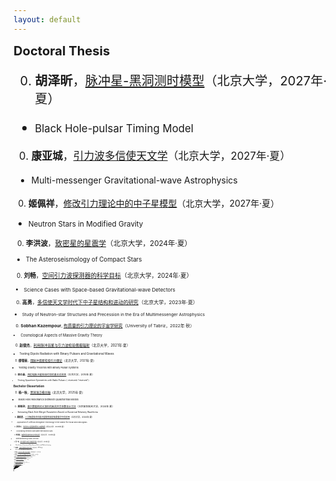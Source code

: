 ```yaml
---
layout: default
---
```


<style>
table {
  font-family: arial, sans-serif;
  border-collapse: collapse;
  width: 100%;
}

td, th {
  border: 1px solid #dddddd;
  text-align: left;
  padding: 8px;
}

tr:nth-child(odd) {
  background-color: #dddddd;
}
</style>

<big><big> **Doctoral Thesis**

0. **胡泽昕**，[脉冲星-黑洞测时模型](theses/HuZexin2.pdf)（北京大学，2027年·夏）
  - <small> Black Hole-pulsar Timing Model
0. **康亚城**，[引力波多信使天文学](theses/KangYacheng2.pdf)（北京大学，2027年·夏）
  - <small> Multi-messenger Gravitational-wave Astrophysics
0. **姬佩祥**，[修改引力理论中的中子星模型](theses/JiPeixiang2.pdf)（北京大学，2027年·夏）
  - <small> Neutron Stars in Modified Gravity
0. **李洪波**，[致密星的星震学](theses/LiHongbo.pdf)（北京大学，2024年·夏）
  - <small> The Asteroseismology of Compact Stars
0. **刘畅**，[空间引力波探测器的科学目标](theses/LiuChang.pdf)（北京大学，2024年·夏）
  - <small> Science Cases with Space-based Gravitational-wave Detectors
0. **高勇**，[多信使天文学时代下中子星结构和进动的研究](theses/GaoYong.pdf)（北京大学，2023年·夏）
  - <small> Study of Neutron-star Structures and Precession in the Era of Multimessenger Astrophysics
0. **Sobhan Kazempour**, [有质量的引力理论的宇宙学研究](theses/Sobhan_Kazempour.pdf)（University of Tabriz，2022年·秋）
  - <small> Cosmological Aspects of Massive Gravity Theory
0. **赵俊杰**，[利用脉冲双星与引力波检验偶极辐射](theses/ZhaoJunjie.pdf)（北京大学，2021年·夏）
  - <small> Testing Dipole Radiation with Binary Pulsars and Gravitational Waves
0. **缪雪丽**，[用脉冲双星检验引力理论](theses/MiaoXueli.pdf)（北京大学，2021年·夏）
  - <small> Testing Gravity Theories with Binary Pulsar Systems
0. **邵立晶**，[用射电脉冲星检验时空的基本对称性](theses/phd_thesis.pdf)（北京大学，2015年·夏）
  - <small>Testing Spacetime Symmetries with Radio Pulsars
{: reversed="reversed"}

<big><big> **Bachelor Dissertation**

0. **杨一秋**，[黑洞准正模共振](theses/YangYiqiu.pdf)（北京大学，2025年·夏）
  - <small>Black Hole Resonance between Quasinormal Modes
0. **郭雨欣**，[基于数值相对论波形的黑洞并合参数估计方法](theses/GuoYuxin.pdf)（北京航空航天大学，2024年·夏）
  - <small>Estimating Black Hole Merger Parameters Based on Numerical Relativity Waveforms
0. **潘奕晨**，[人工智能技术在脉冲星和快速射电暴搜寻中的应用](theses/PanYichen.pdf)（北京大学，2024年·夏）
  - <small>Application of Artificial Intelligence Technology in the Search for Pulsar and FRB Signals
0. **罗荐元**，[利用中子星限制费米子暗物质](theses/LuoJianyuan.pdf)（武汉大学，2024年·夏）
  - <small>Constraining Fermionic Dark Matter with Neutron Stars
0. **李沛航**，[智能制造在射电天文中的应用](theses/LiPeihang.pdf)（北京大学，2024年·夏）
  - <small>Smart Manufacturing in Radio Astronomy
0. **徐一鸣**，[基于机器学习的引力波噪声分类](theses/XuYiming.pdf)（北京大学，2024年·夏）
  - <small>Classification of Gravitational Wave Detector Glitches with Machine Learning
0. **赵乘辉**，[白矮星的震荡模式和物态研究](theses/ZhaoChenghui.pdf)（南京大学，2024年·夏）
  - <small>White Dwarf Seismology and Equation of State
0. **李竹海**，[Bumblebee 理论下的中子星结构](theses/LiZhuhai.pdf)（北京师范大学，2024年·夏）
  - <small>Neutron Star Structures in the Bumblebee Theory
0. **李子敬**，[量子引力唯象学在天体物理中的可能观测现象](theses/LiZijing.pdf)（北京大学，2024年·夏）
  - <small>Possible Observational  Phenomenology from Quantum Gravity in Astrophysics
0. **高焜**，[矢量超轻暗物质在脉冲双星测时中的信号](theses/GaoKun.pdf)（北京大学，2024年·夏）
  - <small>Timing Signals of Vector Ultra-Light Dark Matter in Binary Pulsar Systems
0. **胡杰瑞**，[用脉冲星测时阵列检验洛伦兹对称性](theses/HuJierui.pdf)（北京大学，2024年·夏）
  - <small>Testing Lorentz Symmetry with Pulsar Timing Arrays
0. **杜嵘**，[引力波汽笛测量宇宙学参数的系统误差分析](theses/DuRong.pdf)（北京大学，2024年·夏）
  - <small>Analyzing the Systematic Bias of Measuring Cosmological Parameters with Gravitational-Wave Sirens
0. **周立杭**，[克尔黑洞强引力透镜的向前光线追踪方法](theses/ZhouLihang.pdf)（北京大学，2024年·夏）
  - <small>Forward Ray Tracing Method for Kerr Black Hole Strong Lensing
0. **王子铭**，[重叠引力波信号中参数估计偏倚的剖析](theses/WangZiming.pdf)（北京大学，2023年·夏）
  - <small>Anatomy of Parameter-estimation Biases in Overlapping Gravitational-wave Signals
0. **董益铭**，[标准模型拓展下轴对称中子星的转动惯量](theses/DongYiming.pdf)（北京大学，2023年·夏）
  - <small>Moments of Inertia of Axisymmetric Neutron Stars in the Standard-Model Extension
0. **顾华鹏**，[利用 GWTC-3 和 ET 模拟限制黑洞电荷](theses/GuHuapeng.pdf)（北京大学，2023年·夏）
  - <small>Constraints on Black Hole Charge from GWTC-3 and ET Simulation
0. **胡泽昕**，[脉冲星-黑洞测时模型的数值实现与参数估计](theses/HuZexin.pdf)（北京大学，2022年·夏）
  - <small>Black Hole-pulsar Timing Model: Numerical implementation and parameter estimation
0. **康亚城**，[双中子星并合事件的多信使预警探测](theses/KangYacheng.pdf)（北京大学，2022年·夏）
  - <small>Multi-messenger Early-warning Detections of Binary Neutron Star Mergers
0. **姬佩祥**，[标量-张量引力理论下的宇宙学](theses/JiPeixiang.pdf)（南开大学，2022年·夏）
  - <small>Cosmology in the Scalar-tensor Theory of Gravity
0. **李春江**，[FAST 数据中射电频率干扰的来源研究](theses/LiChunjiang.pdf)（北京大学，2021年·夏）
  - <small>Track Down Radio Frequency Interference in FAST Data
0. **邱令倩**，[适用于引力波探测的神经网络模型探究](theses/QiuLingqian.pdf)（北京大学，2021年·夏）
  - <small>Research on Suitable Neural Network Models  for Gravitational Wave Detection
0. **邓景元**，[脉冲星的受迫进动](theses/DengJingyuan.pdf)（北京大学，2021年·夏）
  - <small>The Forced Precession of Pulsars
0. **王惠美**，[各向异性压强下中子星的结构](theses/WangHuimei.pdf)（北京大学，2021年·夏）
  - <small>The Structure of Neutron Stars with Anisotropic Pressure
0. **郭明浩**，[标量张量引力理论的数值研究](theses/GuoMinghao.pdf)（北京大学，2021年·夏）
  - <small>A Numerical Study of Scalar-tensor Gravity Theory
0. **赵鑫淼**，[利用脉冲星检验 Sgr A$^\ast$ 黑洞时空](theses/ZhaoXinmiao.pdf)（北京大学，2021年·夏）
  - <small>Test the Spacetime of Sgr A$^\ast$ with Pulsars
0. **陶昱**，[数值相对论引力波波形的初步研究](theses/TaoYu.pdf)（北京大学，2020年·夏）
  - <small>Brief Studies on Gravitational Waveform of Numerical Relativity
0. **夏鹤明**，[深度学习在引力波数据处理中的应用](theses/XiaHeming.pdf)（北京大学，2020年·夏）
  - <small>Deep Learning in Gravitational Wave Data Processing
0. **李汶隆**，[空间引力波天体物理学](theses/LiWenlong.pdf)（北京大学，2019年·夏）
  - <small>Astrophysics from Space-based Gravitational Wave Detectors
0. **孙忠鹏**，[利用中子星限制暗物质性质](theses/SunZhongpeng.pdf)（北京大学，2019年·夏）
  - <small>Constraining Dark Matter Properties with Neutron Stars 
0. **邵立晶**，[量子引力唯象学与洛伦兹破坏的天体物理检验](theses/bachelor_thesis.pdf)（北京大学，2010年·夏）
  - <small>Quantum Gravity Phenomenology and Astrophysical Tests on Lorentz Violation
{: reversed="reversed"}


<big><big> **Postdoctoral Report**

0. **王晗**，[引力波数据处理](theses/WangHan.pdf)（北京大学，2027年·夏）
  - <small> Gravitational Wave Data Analysis
0. **冯文凡**，[双星系统中有椭率中子星的连续引力波辐射](theses/FengWenfan.pdf)（北京大学，2026年·夏）
  - <small> Continuous Gravitational Waves from Elliptical Neutron Stars in Binaries
0. **吕振伟**，[引力波数据中物理信息的提取](theses/LyuZhenwei.pdf)（北京大学，2024年·夏）
  - <small> Unveiling Physical Insights from Gravitational Waves
0. **王海天**，[铃宕信号的引力波数据分析](theses/WangHaitian.pdf)（北京大学，2024年·夏）
  - <small> Gravitational Wave Data Analysis on the Ringdown Signal
0. **Garvin Yim**，[脉冲星周期跃变和反向周期跃变产生的引力波](theses/YimGarvin.pdf)（北京大学，2024年·夏）
  - <small> Gravitational Waves from Pulsar Glitches and Antiglitches
0. **麦展风**，[大黄蜂黑洞的稳定性分析](theses/MaiZhanfeng.pdf)（北京大学，2024年·夏）
  - <small> Stability Analysis for Bumblebee Black Holes
0. **梁迪聪**，[修改引力理论中的引力波](theses/LiangDicong.pdf)（北京大学，2023年·冬）
  - <small> Gravtitational Waves in Modified Gravity Theories
0. **徐睿**，[替代引力理论中的致密天体](theses/XuRui2.pdf)（北京大学，2023年·春）
  - <small> Compact Objects in Alternative Theories of Gravity
0. **徐睿**，[中子星在引力替代理论中的结构](theses/XuRui.pdf)（北京大学，2021年·春）
  - <small> Neutron Star Structure in Alternative Gravitational Theories
{: reversed="reversed"}



<big><big> **Undergraduate Student Research Study**

0. **钟佳航**，北京市NSF本科生启研计划，Kilonovae in the multimessenger era（PKU'26·秋）
0. **张景灏**，Supernovae in the multimessenger era（PKU'26·秋）
0. **邓锦文**，AI in gravitational-wave data analysis（PKU'26·秋）
0. **郑智豪**，北京市NSF本科生启研计划，Bayesian analysis of NS universal relation（PKU'26·秋）
0. **杨奕博**，北京市NSF本科生启研计划，Probing Axion with Binary Pulsars（PKU'25·秋）
0. **楚开尧**，校长基金，Pinning Mechanism and Continuous Gravitational Waves（PKU'25·秋）
0. **张逸伦**，校长基金，Spin Dynamics in Scalar-tensor Theories（PKU'25·秋）
0. **刘文帅**，校长基金，Gravitational-wave Data Analysis and Machine Learning（PKU'25·秋）
0. **刘宇堃**，北京市NSF本科生启研计划，Dark-matter-admixed Neutron Stars（PKU'24·秋）
0. **章弘毅**，校长基金，Characteristic Signals in Gravitational Waves（PKU'24·秋）
0. **李柏霖**，䇹政基金，Testing Gravity with Pulsar Timing Arrays（PKU'24·秋）
0. **杨一秋**，校长基金，Spectral Instability of Black Hole Quasinormal Modes（PKU'24·秋）
0. **周立杭**，䇹政基金，Superradiant instabilities of massive bosons（PKU'23·秋）
0. **胡杰瑞**，国家创新训练项目，Studying gravitational-wave polarizations（PKU'23·秋）
0. **王伟松**，校长基金，Spin dynamics of black hole - pulsar systems（PKU'23·秋）
0. **张喆戬**，校长基金，Testing Equivalence Principle with Pulsar Timing（PKU'22·秋）
0. **董益铭**，国家创新训练项目，Testing Yukawa Gravity with Pulsars around Sgr A$^\ast$（PKU'22·秋）
0. **祁昊洋**，校长基金，Constraining Ultralight Dark Matters with Pulsar Timing（PKU'22·秋）
0. **王子铭**，䇹政基金，Testing Spacetime Symmetries with Gravitational Waves（PKU'22·秋）
0. **康亚城**，䇹政基金，Exoplanets with Space-based Gravitational-wave Detectors（PKU'21·秋）
0. **陈宇畅**，校长基金，Studying Ultralight Dark Matters with Pulsars（PKU'21·秋）
0. **胡泽昕**，校长基金，Neutron Star Structures in Scalar-tensor Gravity（PKU'21·秋）
0. **王惠美**，校长基金，Bounding the Photon Mass with Fast Radio Bursts（PKU'20·秋）
0. **王弋尘**，校长基金，Constraining Dark-matter Particles with Neutron Stars（PKU'20·秋）
0. **安子訸**，校长基金，Fisher Matrix in Gravitational-wave Data Analysis（PKU'20·秋）
{: reversed="reversed"}



<script type="text/x-mathjax-config">
  MathJax.Hub.Config({
    tex2jax: {
      inlineMath: [ ['$','$'] ],
      processEscapes: true
    }
  });
</script>
<script type="text/javascript" src="https://cdn.mathjax.org/mathjax/latest/MathJax.js?config=TeX-AMS-MML_HTMLorMML">
</script>
